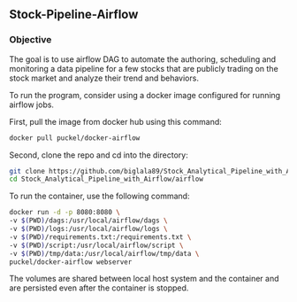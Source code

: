 ## Stock-Pipeline-Airflow

### Objective
The goal is to use airflow DAG to automate the authoring, scheduling and monitoring a data pipeline for a few stocks that are publicly trading on the stock market and analyze their trend and behaviors.

To run the program, consider using a docker image configured for running airflow jobs. 

First, pull the image from docker hub using this command: 
```bash
docker pull puckel/docker-airflow
```

Second, clone the repo and cd into the directory:
```bash
git clone https://github.com/biglala89/Stock_Analytical_Pipeline_with_Airflow.git
cd Stock_Analytical_Pipeline_with_Airflow/airflow
```

To run the container, use the following command:
```bash
docker run -d -p 8080:8080 \
-v $(PWD)/dags:/usr/local/airflow/dags \
-v $(PWD)/logs:/usr/local/airflow/logs \
-v $(PWD)/requirements.txt:/requirements.txt \
-v $(PWD)/script:/usr/local/airflow/script \
-v $(PWD)/tmp/data:/usr/local/airflow/tmp/data \
puckel/docker-airflow webserver
```

The volumes are shared between local host system and the container and are persisted even after the container is stopped.
